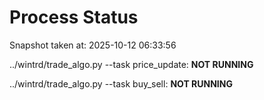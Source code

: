 # Process Status

Snapshot taken at: 2025-10-12 06:33:56

../wintrd/trade_algo.py --task price_update: **NOT RUNNING**

../wintrd/trade_algo.py --task buy_sell: **NOT RUNNING**

